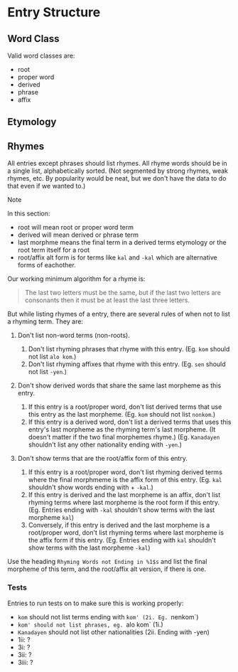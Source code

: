 # Entry Structure



## Word Class
Valid word classes are:

- root
- proper word
- derived
- phrase
- affix

## Etymology



## Rhymes

All entries except phrases should list rhymes. All rhyme words should be in a single list, alphabetically sorted. (Not segmented by strong rhymes, weak rhymes, etc. By popularity would be neat, but we don't have the data to do that even if we wanted to.)

> [!NOTE]
> In this section:
>
> - root will mean root or proper word term
> - derived will mean derived or phrase term
> - last morphme means the final term in a derived terms etymology or the root term itself for a root
> - root/affix alt form is for terms like `kal` and `-kal` which are alternative forms of eachother.

Our working minimum algorithm for a rhyme is:

> The last two letters must be the same, but if the last two letters are consonants then it must be at least the last three letters.

But while listing rhymes of a entry, there are several rules of when not to list a rhyming term. They are:

1. Don't list non-word terms (non-roots).

    1. Don't list rhyming phrases that rhyme with this entry. (Eg. `kom` should not list `alo kom`.)
    2. Don't list rhyming affixes that rhyme with this entry. (Eg. `sen` should not list `-yen`.)
       
2. Don't show derived words that share the same last morpheme as this entry.
   
    1. If this entry is a root/proper word, don't list derived terms that use this entry as the last morpheme. (Eg. `kom` should not list `nonkom`.)
    2. If this entry is a derived word, don't list a derived terms that uses this entry's last morpheme as the rhyming term's last morpheme. (It doesn't matter if the two final morphemes rhyme.) (Eg. `Kanadayen` shouldn't list any other nationality ending with `-yen`.)
     
3. Don't show terms that are the root/affix form of this entry.

    1. If this entry is a root/proper word, don't list rhyming derived terms where the final morphmeme is the affix form of this entry. (Eg. `kal` shouldn't show words ending with + `-kal`.)
    2. If this entry is derived and the last morpheme is an affix, don't list rhyming terms where last morpheme is the root form if this entry. (Eg. Entries ending with `-kal` shouldn't show terms with the last morpheme `kal`)
    3. Conversely, if this entry is derived and the last morpheme is a root/proper word, don't list rhyming terms where last morpheme is the affix form if this entry. (Eg. Entries ending with `kal` shouldn't show terms with the last morpheme `-kal`)

Use the heading `Rhyming Words not Ending in %1$s` and list the final morpheme of this term, and the root/affix alt version, if there is one.


### Tests

Entries to run tests on to make sure this is working properly:
- `kom` should not list terms ending with `kom' (2i. Eg. `nenkom`)
- `kom' should not list phrases, eg. `alo kom` (1i.)
- `Kanadayen` should not list other nationalities (2ii. Ending with -yen)
- 1ii: ?
- 3i: ?
- 3ii: ?
- 3iii: ?


